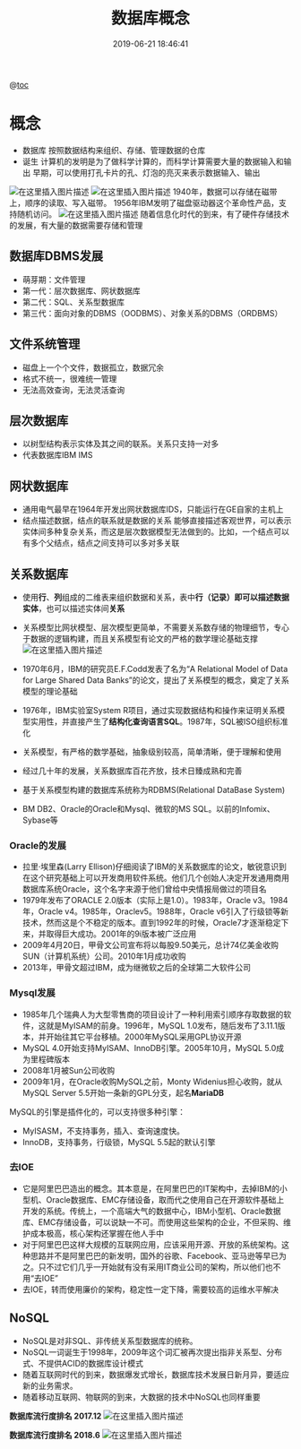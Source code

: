 ﻿---
title: 数据库概念
date: 2019-06-21 18:46:41
categories:
- 数据库
- mysql
tags:
- 数据库
---
@[toc](数据库)
# 概念
- 数据库
按照数据结构来组织、存储、管理数据的仓库
- 诞生
计算机的发明是为了做科学计算的，而科学计算需要大量的数据输入和输出
早期，可以使用打孔卡片的孔、灯泡的亮灭来表示数据输入、输出

![在这里插入图片描述](https://img-blog.csdnimg.cn/20190621114446664.png?x-oss-process=image/watermark,type_ZmFuZ3poZW5naGVpdGk,shadow_10,text_aHR0cHM6Ly9ibG9nLmNzZG4ubmV0L3B5dGhvbl9scXg=,size_16,color_FFFFFF,t_70)
![在这里插入图片描述](https://img-blog.csdnimg.cn/20190621114505309.png?x-oss-process=image/watermark,type_ZmFuZ3poZW5naGVpdGk,shadow_10,text_aHR0cHM6Ly9ibG9nLmNzZG4ubmV0L3B5dGhvbl9scXg=,size_16,color_FFFFFF,t_70)
1940年，数据可以存储在磁带上，顺序的读取、写入磁带。
1956年IBM发明了磁盘驱动器这个革命性产品，支持随机访问。
![在这里插入图片描述](https://img-blog.csdnimg.cn/20190621114518761.png?x-oss-process=image/watermark,type_ZmFuZ3poZW5naGVpdGk,shadow_10,text_aHR0cHM6Ly9ibG9nLmNzZG4ubmV0L3B5dGhvbl9scXg=,size_16,color_FFFFFF,t_70)
随着信息化时代的到来，有了硬件存储技术的发展，有大量的数据需要存储和管理
## 数据库DBMS发展
- 萌芽期：文件管理
- 第一代：层次数据库、网状数据库
- 第二代：SQL、关系型数据库
- 第三代：面向对象的DBMS（OODBMS）、对象关系的DBMS（ORDBMS）
## 文件系统管理
- 磁盘上一个个文件，数据孤立，数据冗余
- 格式不统一，很难统一管理
- 无法高效查询，无法灵活查询
## 层次数据库
- 以树型结构表示实体及其之间的联系。关系只支持一对多
- 代表数据库IBM IMS
## 网状数据库
- 通用电气最早在1964年开发出网状数据库IDS，只能运行在GE自家的主机上
- 结点描述数据，结点的联系就是数据的关系
能够直接描述客观世界，可以表示实体间多种复杂关系，而这是层次数据模型无法做到的。比如，一个结点可以有多个父结点，结点之间支持可以多对多关联
## 关系数据库
- 使用**行**、**列**组成的二维表来组织数据和关系，表中**行（记录）**即可以描述数据**实体**，也可以描述实体间**关系**
- 关系模型比网状模型、层次模型更简单，不需要关系数存储的物理细节，专心于数据的逻辑构建，而且关系模型有论文的严格的数学理论基础支撑
		      ![在这里插入图片描述](https://img-blog.csdnimg.cn/2019062111513723.png)
- 1970年6月，IBM的研究员E.F.Codd发表了名为“A Relational Model of Data for Large Shared Data Banks”的论文，提出了关系模型的概念，奠定了关系模型的理论基础
- 1976年，IBM实验室System R项目，通过实现数据结构和操作来证明关系模型实用性，并直接产生了**结构化查询语言SQL**。1987年，SQL被ISO组织标准化

- 关系模型，有严格的数学基础，抽象级别较高，简单清晰，便于理解和使用
- 经过几十年的发展，关系数据库百花齐放，技术日臻成熟和完善
- 基于关系模型构建的数据库系统称为RDBMS(Relational DataBase System)
- BM DB2、Oracle的Oracle和Mysql、微软的MS SQL。以前的Infomix、Sybase等
### Oracle的发展
- 拉里·埃里森(Larry Ellison)仔细阅读了IBM的关系数据库的论文，敏锐意识到在这个研究基础上可以开发商用软件系统。他们几个创始人决定开发通用商用数据库系统Oracle，这个名字来源于他们曾给中央情报局做过的项目名
- 1979年发布了ORACLE 2.0版本（实际上是1.0）。1983年，Oracle v3。1984年，Oracle v4。1985年，Oraclev5。1988年，Oracle v6引入了行级锁等新技术，然而这是个不稳定的版本。直到1992年的时候，Oracle7才逐渐稳定下来，并取得巨大成功。2001年的9i版本被广泛应用
- 2009年4月20日，甲骨文公司宣布将以每股9.50美元，总计74亿美金收购SUN（计算机系统）公司。2010年1月成功收购
- 2013年，甲骨文超过IBM，成为继微软之后的全球第二大软件公司
### Mysql发展
- 1985年几个瑞典人为大型零售商的项目设计了一种利用索引顺序存取数据的软件，这就是MyISAM的前身。1996年，MySQL 1.0发布，随后发布了3.11.1版本，并开始往其它平台移植。2000年MySQL采用GPL协议开源
- MySQL 4.0开始支持MyISAM、InnoDB引擎。2005年10月，MySQL 5.0成为里程碑版本
- 2008年1月被Sun公司收购
- 2009年1月，在Oracle收购MySQL之前，Monty Widenius担心收购，就从MySQL Server 5.5开始一条新的GPL分支，起名**MariaDB**

MySQL的引擎是插件化的，可以支持很多种引擎：
- MyISASM，不支持事务，插入、查询速度快。
-  InnoDB，支持事务，行级锁，MySQL 5.5起的默认引擎

### 去IOE
- 它是阿里巴巴造出的概念。其本意是，在阿里巴巴的IT架构中，去掉IBM的小型机、Oracle数据库、EMC存储设备，取而代之使用自己在开源软件基础上开发的系统。传统上，一个高端大气的数据中心，IBM小型机、Oracle数据库、EMC存储设备，可以说缺一不可。而使用这些架构的企业，不但采购、维护成本极高，核心架构还掌握在他人手中
- 对于阿里巴巴这样大规模的互联网应用，应该采用开源、开放的系统架构。这种思路并不是阿里巴巴的新发明，国外的谷歌、Facebook、亚马逊等早已为之。只不过它们几乎一开始就有没有采用IT商业公司的架构，所以他们也不用“去IOE”
- 去IOE，转而使用廉价的架构，稳定性一定下降，需要较高的运维水平解决
## NoSQL
- NoSQL是对非SQL、非传统关系型数据库的统称。
- NoSQL一词诞生于1998年，2009年这个词汇被再次提出指非关系型、分布式、不提供ACID的数据库设计模式
- 随着互联网时代的到来，数据爆发式增长，数据库技术发展日新月异，要适应新的业务需求。
- 随着移动互联网、物联网的到来，大数据的技术中NoSQL也同样重要

**数据库流行度排名 2017.12**
![在这里插入图片描述](https://img-blog.csdnimg.cn/20190621115654870.png?x-oss-process=image/watermark,type_ZmFuZ3poZW5naGVpdGk,shadow_10,text_aHR0cHM6Ly9ibG9nLmNzZG4ubmV0L3B5dGhvbl9scXg=,size_16,color_FFFFFF,t_70)



**数据库流行度排名 2018.6**
![在这里插入图片描述](https://img-blog.csdnimg.cn/20190621115705452.png?x-oss-process=image/watermark,type_ZmFuZ3poZW5naGVpdGk,shadow_10,text_aHR0cHM6Ly9ibG9nLmNzZG4ubmV0L3B5dGhvbl9scXg=,size_16,color_FFFFFF,t_70)
